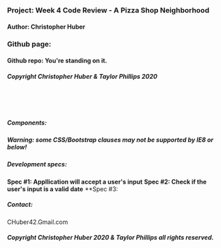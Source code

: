 ### Project: **Week 4 Code Review - A Pizza Shop Neighborhood**
#### Author: **Christopher Huber**

### Github page: 
#### Github repo: You're standing on it.
##### Copyright Christopher Huber & Taylor Phillips 2020

&nbsp;
     
&nbsp;
     
         
##### Components: 

##### **Warning: some CSS/Bootstrap clauses may not be supported by IE8 or below!**

##### Development specs:

**Spec #1: Appllication will accept a user's input**
**Spec #2: Check if the user's input is a valid date**
**Spec #3: 


##### _Contact_:

CHuber42.Gmail.com

##### _Copyright Christopher Huber 2020 & Taylor Phillips all rights reserved._